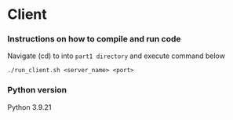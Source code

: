 # Client

### Instructions on how to compile and run code

Navigate (cd) to into `part1 directory` and execute command below 
```
./run_client.sh <server_name> <port>
```

### Python version
Python 3.9.21
